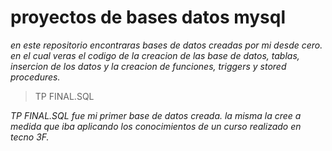 # proyectos de bases datos mysql

_en este repositorio encontraras bases de datos creadas por mi desde cero. en el cual veras el codigo de la creacion de las base de datos, tablas, insercion de los datos y la creacion de funciones, triggers y stored procedures._

> TP FINAL.SQL
 
_TP FINAL.SQL fue mi primer base de datos creada. la misma la cree a medida que iba aplicando los conocimientos de un curso realizado en tecno 3F._


